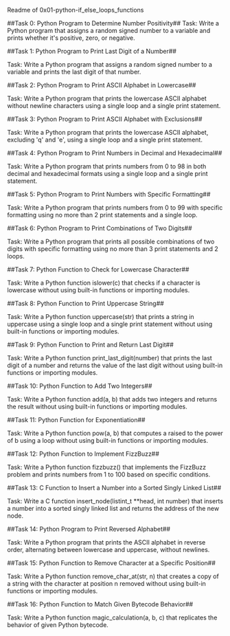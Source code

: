 Readme of 0x01-python-if_else_loops_functions

##Task 0: Python Program to Determine Number Positivity##
Task: Write a Python program that assigns a random signed number to a variable and prints whether it's positive, zero, or negative.

##Task 1: Python Program to Print Last Digit of a Number##

Task: Write a Python program that assigns a random signed number to a variable and prints the last digit of that number.

##Task 2: Python Program to Print ASCII Alphabet in Lowercase##

Task: Write a Python program that prints the lowercase ASCII alphabet without newline characters using a single loop and a single print statement.

##Task 3: Python Program to Print ASCII Alphabet with Exclusions##

Task: Write a Python program that prints the lowercase ASCII alphabet, excluding 'q' and 'e', using a single loop and a single print statement.

##Task 4: Python Program to Print Numbers in Decimal and Hexadecimal##

Task: Write a Python program that prints numbers from 0 to 98 in both decimal and hexadecimal formats using a single loop and a single print statement.

##Task 5: Python Program to Print Numbers with Specific Formatting##

Task: Write a Python program that prints numbers from 0 to 99 with specific formatting using no more than 2 print statements and a single loop.

##Task 6: Python Program to Print Combinations of Two Digits##

Task: Write a Python program that prints all possible combinations of two digits with specific formatting using no more than 3 print statements and 2 loops.

##Task 7: Python Function to Check for Lowercase Character##

Task: Write a Python function islower(c) that checks if a character is lowercase without using built-in functions or importing modules.

##Task 8: Python Function to Print Uppercase String##

Task: Write a Python function uppercase(str) that prints a string in uppercase using a single loop and a single print statement without using built-in functions or importing modules.

##Task 9: Python Function to Print and Return Last Digit##

Task: Write a Python function print_last_digit(number) that prints the last digit of a number and returns the value of the last digit without using built-in functions or importing modules.

##Task 10: Python Function to Add Two Integers##

Task: Write a Python function add(a, b) that adds two integers and returns the result without using built-in functions or importing modules.

##Task 11: Python Function for Exponentiation##

Task: Write a Python function pow(a, b) that computes a raised to the power of b using a loop without using built-in functions or importing modules.

##Task 12: Python Function to Implement FizzBuzz##

Task: Write a Python function fizzbuzz() that implements the FizzBuzz problem and prints numbers from 1 to 100 based on specific conditions.

##Task 13: C Function to Insert a Number into a Sorted Singly Linked List##

Task: Write a C function insert_node(listint_t **head, int number) that inserts a number into a sorted singly linked list and returns the address of the new node.

##Task 14: Python Program to Print Reversed Alphabet##

Task: Write a Python program that prints the ASCII alphabet in reverse order, alternating between lowercase and uppercase, without newlines.

##Task 15: Python Function to Remove Character at a Specific Position##

Task: Write a Python function remove_char_at(str, n) that creates a copy of a string with the character at position n removed without using built-in functions or importing modules.

##Task 16: Python Function to Match Given Bytecode Behavior##

Task: Write a Python function magic_calculation(a, b, c) that replicates the behavior of given Python bytecode.
